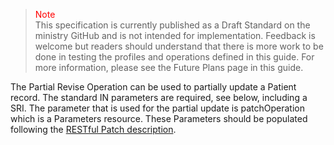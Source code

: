 ><span style="color:red">Note</span><br>This specification is currently published as a Draft Standard on the ministry GitHub and is not intended for implementation. Feedback is welcome but readers should understand that there is more work to be done in testing the profiles and operations defined in this guide. For more information, please see the Future Plans page in this guide.

The Partial Revise Operation can be used to partially update a Patient record.  The standard IN parameters are required, see below, including a SRI.  The parameter that is used for the partial update is patchOperation which is a Parameters resource.  These Parameters should be populated following the [RESTful Patch description](https://www.hl7.org/fhir/http.html#patch). 
